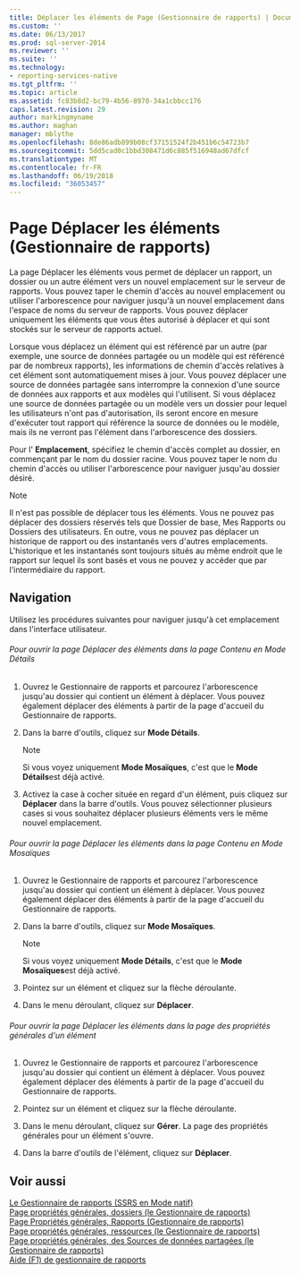 ```yaml
---
title: Déplacer les éléments de Page (Gestionnaire de rapports) | Documents Microsoft
ms.custom: ''
ms.date: 06/13/2017
ms.prod: sql-server-2014
ms.reviewer: ''
ms.suite: ''
ms.technology:
- reporting-services-native
ms.tgt_pltfrm: ''
ms.topic: article
ms.assetid: fc83b8d2-bc79-4b56-8970-34a1cbbcc176
caps.latest.revision: 29
author: markingmyname
ms.author: maghan
manager: mblythe
ms.openlocfilehash: 8de86adb899b08cf37151524f2b451b6c54723b7
ms.sourcegitcommit: 5dd5cad0c1bbd308471d6c885f516948ad67dfcf
ms.translationtype: MT
ms.contentlocale: fr-FR
ms.lasthandoff: 06/19/2018
ms.locfileid: "36053457"
---
```

# <a name="move-items-page-report-manager"></a>Page Déplacer les éléments (Gestionnaire de rapports)
  La page Déplacer les éléments vous permet de déplacer un rapport, un dossier ou un autre élément vers un nouvel emplacement sur le serveur de rapports. Vous pouvez taper le chemin d'accès au nouvel emplacement ou utiliser l'arborescence pour naviguer jusqu'à un nouvel emplacement dans l'espace de noms du serveur de rapports. Vous pouvez déplacer uniquement les éléments que vous êtes autorisé à déplacer et qui sont stockés sur le serveur de rapports actuel.  
  
 Lorsque vous déplacez un élément qui est référencé par un autre (par exemple, une source de données partagée ou un modèle qui est référencé par de nombreux rapports), les informations de chemin d'accès relatives à cet élément sont automatiquement mises à jour. Vous pouvez déplacer une source de données partagée sans interrompre la connexion d'une source de données aux rapports et aux modèles qui l'utilisent. Si vous déplacez une source de données partagée ou un modèle vers un dossier pour lequel les utilisateurs n'ont pas d'autorisation, ils seront encore en mesure d'exécuter tout rapport qui référence la source de données ou le modèle, mais ils ne verront pas l'élément dans l'arborescence des dossiers.  
  
 Pour l' **Emplacement**, spécifiez le chemin d'accès complet au dossier, en commençant par le nom du dossier racine. Vous pouvez taper le nom du chemin d'accès ou utiliser l'arborescence pour naviguer jusqu'au dossier désiré.  
  
> [!NOTE]  
>  Il n'est pas possible de déplacer tous les éléments. Vous ne pouvez pas déplacer des dossiers réservés tels que Dossier de base, Mes Rapports ou Dossiers des utilisateurs. En outre, vous ne pouvez pas déplacer un historique de rapport ou des instantanés vers d'autres emplacements. L'historique et les instantanés sont toujours situés au même endroit que le rapport sur lequel ils sont basés et vous ne pouvez y accéder que par l'intermédiaire du rapport.  
  
## <a name="navigation"></a>Navigation  
 Utilisez les procédures suivantes pour naviguer jusqu'à cet emplacement dans l'interface utilisateur.  
  
###### <a name="to-open-the-move-items-page-from-the-contents-page-in-details-view"></a>Pour ouvrir la page Déplacer des éléments dans la page Contenu en Mode Détails  
  
1.  Ouvrez le Gestionnaire de rapports et parcourez l'arborescence jusqu'au dossier qui contient un élément à déplacer. Vous pouvez également déplacer des éléments à partir de la page d'accueil du Gestionnaire de rapports.  
  
2.  Dans la barre d'outils, cliquez sur **Mode Détails**.  
  
    > [!NOTE]  
    >  Si vous voyez uniquement **Mode Mosaïques**, c'est que le **Mode Détails**est déjà activé.  
  
3.  Activez la case à cocher située en regard d'un élément, puis cliquez sur **Déplacer** dans la barre d'outils. Vous pouvez sélectionner plusieurs cases si vous souhaitez déplacer plusieurs éléments vers le même nouvel emplacement.  
  
###### <a name="to-open-the-move-items-page-from-the-contents-page-in-tiles-view"></a>Pour ouvrir la page Déplacer les éléments dans la page Contenu en Mode Mosaïques  
  
1.  Ouvrez le Gestionnaire de rapports et parcourez l'arborescence jusqu'au dossier qui contient un élément à déplacer. Vous pouvez également déplacer des éléments à partir de la page d'accueil du Gestionnaire de rapports.  
  
2.  Dans la barre d'outils, cliquez sur **Mode Mosaïques**.  
  
    > [!NOTE]  
    >  Si vous voyez uniquement **Mode Détails**, c'est que le **Mode Mosaïques**est déjà activé.  
  
3.  Pointez sur un élément et cliquez sur la flèche déroulante.  
  
4.  Dans le menu déroulant, cliquez sur **Déplacer**.  
  
###### <a name="to-open-the-move-items-page-from-the-general-properties-page-of-an-item"></a>Pour ouvrir la page Déplacer les éléments dans la page des propriétés générales d'un élément  
  
1.  Ouvrez le Gestionnaire de rapports et parcourez l'arborescence jusqu'au dossier qui contient un élément à déplacer. Vous pouvez également déplacer des éléments à partir de la page d'accueil du Gestionnaire de rapports.  
  
2.  Pointez sur un élément et cliquez sur la flèche déroulante.  
  
3.  Dans le menu déroulant, cliquez sur **Gérer**. La page des propriétés générales pour un élément s'ouvre.  
  
4.  Dans la barre d'outils de l'élément, cliquez sur **Déplacer**.  
  
## <a name="see-also"></a>Voir aussi  
 [Le Gestionnaire de rapports &#40;SSRS en Mode natif&#41;](../../2014/reporting-services/report-manager-ssrs-native-mode.md)   
 [Page propriétés générales, dossiers &#40;le Gestionnaire de rapports&#41;](../../2014/reporting-services/general-properties-page-folders-report-manager.md)   
 [Page Propriétés générales, Rapports &#40;Gestionnaire de rapports&#41;](../../2014/reporting-services/general-properties-page-reports-report-manager.md)   
 [Page propriétés générales, ressources &#40;le Gestionnaire de rapports&#41;](../../2014/reporting-services/general-properties-page-resources-report-manager.md)   
 [Page propriétés générales, des Sources de données partagées &#40;le Gestionnaire de rapports&#41;](../../2014/reporting-services/general-properties-page-shared-data-sources-report-manager.md)   
 [Aide (F1) de gestionnaire de rapports](../../2014/reporting-services/report-manager-f1-help.md)  
  
  